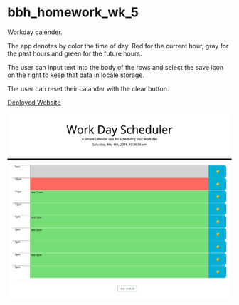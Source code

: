 # bbh_homework_wk_5
Workday calender.

The app denotes by color the time of day. Red for the current hour, gray for the past hours and green for the future hours.

The user can input text into the body of the rows and select the save icon on the right to keep that data in locale storage. 

The user can reset their calander with the clear button. 

[Deployed Website](https://harben31.github.io/bbh_homework_wk_5/)

![Screenshot](./assets/images/screenshot1.png)
